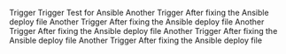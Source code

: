 Trigger
Trigger Test for Ansible
Another Trigger After fixing the Ansible deploy file
Another Trigger After fixing the Ansible deploy file
Another Trigger After fixing the Ansible deploy file
Another Trigger After fixing the Ansible deploy file
Another Trigger After fixing the Ansible deploy file

